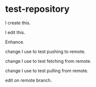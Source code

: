 # test-repository
I create this.

I edit this. 

Enhance.

change I use to test pushing to remote.

change I use to test fetching from remote.

change I use to test pulling from remote.

edit on remote branch.
